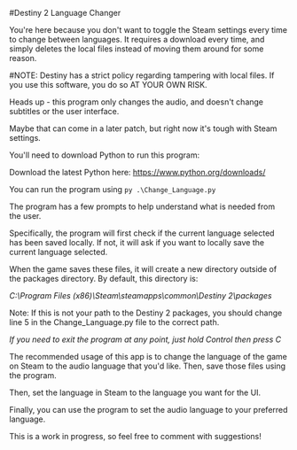 #Destiny 2 Language Changer

You're here because you don't want to toggle the Steam settings every time to change between languages.
It requires a download every time, and simply deletes the local files instead of  moving them around for some reason.

#NOTE: Destiny has a strict policy regarding tampering with local files. If you use this software, you do so AT YOUR OWN RISK. 

Heads up - this program only changes the audio, and doesn't change subtitles or the user interface.

Maybe that can come in a later patch, but right now it's tough with Steam settings.


You'll need to download Python to run this program:

Download the latest Python here:
https://www.python.org/downloads/

You can run the program using ```py .\Change_Language.py```


The program has a few prompts to help understand what is needed from the user.

Specifically, the program will first check if the current language selected has been saved locally.
If not, it will ask if you want to locally save the current language selected.

When the game saves these files, it will create a new directory outside of the packages directory.
By default, this directory is:

*C:\Program Files (x86)\Steam\steamapps\common\Destiny 2\packages*

Note: If this is not your path to the Destiny 2 packages, you should change line 5 in the Change_Language.py file to the correct path.


*If you need to exit the program at any point, just hold Control then press C*


The recommended usage of this app is to change the language of the game on Steam to the audio language that you'd like.
Then, save those files using the program.

Then, set the language in Steam to the language you want for the UI.

Finally, you can use the program to set the audio language to your preferred language.




This is a work in progress, so feel free to comment with suggestions!
